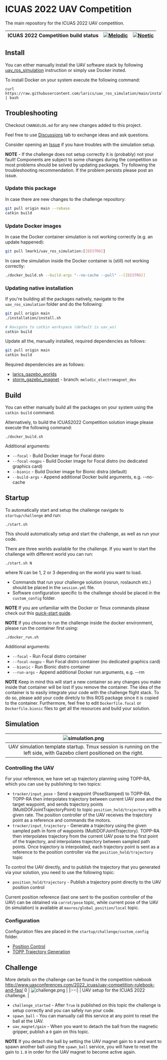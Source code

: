 # ICUAS 2022 UAV Competition
The main repository for the ICUAS 2022 UAV competition.


| ICUAS 2022 Competition build status | [![Melodic](https://github.com/larics/icuas22_competition/actions/workflows/melodic.yaml/badge.svg)](https://github.com/larics/icuas22_competition/actions/workflows/melodic.yaml)  | [![Noetic](https://github.com/larics/icuas22_competition/actions/workflows/noetic.yaml/badge.svg)](https://github.com/larics/icuas22_competition/actions/workflows/noetic.yaml) |
|-----------------------|---------------------------------------------------------------------------------------------------------------------------------|--------------------------------------------------------------------------------------------------------------------------------|

## Install

You can either manually install the UAV software stack by following 
[uav_ros_simulation](https://github.com/larics/uav_ros_simulation) instruction or simply 
use Docker insted.

To install Docker on your system execute the following command:
```
curl https://raw.githubusercontent.com/larics/uav_ros_simulation/main/installation/dependencies/docker.sh | bash
```

## Troubleshooting

Checkout ```CHANGELOG.md``` for any new changes added to this project.

Feel free to use [Discussions](https://github.com/larics/icuas22_competition/discussions) tab to exchange ideas and ask questions.

Consider opening an [Issue](https://github.com/larics/icuas22_competition/issues) if you have troubles with the simulation setup.

**NOTE** - If the challenge does not setup correctly it is (probably) not your fault! Components are subject to some changes during the competition so most problems should be solved by updating packages. Try following the troubleshooting recommendation. If the problem persists please post an issue.

### Update this package
In case there are new changes to the challenge repository:
```bash
git pull origin main --rebase
catkin build
```

### Update Docker images
In case the Docker container simulation is not working correctly (e.g. an update happened):
```bash
git pull lmark1/uav_ros_simulation:[[DISTRO]]
```

In case the simulation inside the Docker container is (still) not working correctly:
```bash
./docker_build.sh --build-args "--no-cache --pull" --[[DISTRO]]
```

### Updating native installation
If you're building all the packages natively, navigate to the ```uav_ros_simulation``` folder and do the following:
```bash
git pull origin main
./installation/install.sh

# Navigate to catkin workspace (default is uav_ws)
catkin build
```

Update all the, manually installed, required dependencies as follows:
```bash
git pull origin main
catkin build
```

Required dependencies are as follows:
* [larics_gazebo_worlds](https://github.com/larics/larics_gazebo_worlds.git)
* [storm_gazebo_magnet](https://github.com/larics/storm_gazebo_ros_magnet.git) - branch: ```melodic_electromagnet_dev```


## Build

You can either manually build all the packages on your system using the ```catkin build``` command.

Alternatively, to build the ICUAS2022 Competition solution image please execute the following command:
```
./docker_build.sh
```

Additional arguments:
* ```--focal``` - Build Docker image for Focal distro
* ```--focal-nogpu``` - Build Docker image for Focal distro (no dedicated graphics card)
* ```--bionic``` - Build Docker image for Bionic distra (default)
* ```--build-args``` - Append additional Docker build arguments, e.g. --no-cache

## Startup

To automatically start and setup the challenge navigate to ```startup/challenge``` and run:
```
./start.sh
```
This should automatically setup and start the challenge, as well as run your code.

There are three worlds available for the challenge. If you want to start the challenge with different world you can run:
```
./start.sh N
```
where N can be 1, 2 or 3 depending on the world you want to load.

* Commands that run your challenge solution (rosrun, roslaunch etc.) should be placed in the ```session.yml``` file.
* Software configuration specific to the challenge should be placed in the ```custom_config``` folder.

**NOTE** If you are unfamiliar with the Docker or Tmux commands please check out this [quick-start guide](https://github.com/larics/uav_ros_simulation/blob/main/HOWTO.md).

**NOTE** If you choose to run the challenge inside the docker environment, please run the container first using:
```
./docker_run.sh
```

Additional arguments:
* ```--focal``` - Run Focal distro container
* ```--focal-nogpu``` - Run Focal distro container (no dedicated graphics card)
* ```--bionic``` - Run Bionic distro container
* ```--run-args``` - Append additional Docker run arguments, e.g. --rm

**NOTE** Keep in mind this will start a new container so any changes you make inside that container will be lost if you remove the container.
The idea of the container is to easily integrate your code with the challenge flight stack. To do so, please add your code diretcly to this ROS package since it is copied to the container. Furthermore, feel free to edit ```Dockerfile.focal``` or ```Dockerfile.bionic``` files to 
get all the resources and build your solution.

## Simulation

| ![simulation.png](.fig/simulation.png) | 
|:--:| 
| UAV simulation template startup. Tmux session is running on the left side, with Gazebo client positioned on the right. |

### Controlling the UAV

For your reference, we have set up trajectory planning using TOPP-RA, which you can use by publishing to two topics:

* ```tracker/input_pose``` - Send a waypoint (PoseStamped) to TOPP-RA. TOPP-RA then interpolates trajectory between current UAV pose and the target waypoint, and sends trajectory points (MultiDOFJointTrajectoryPoint) to topic ```position_hold/trajectory``` with a given rate. The position controller of the UAV receives the trajectory point as a reference and commands the motors. 
* ```tracker/input_trajectory``` - Generate a trajectory using the given sampled path in form of waypoints (MultiDOFJointTrajectory). TOPP-RA then interpolates trajectory from the current UAV pose to the first point of the trajectory, and interpolates trajectory between sampled path points. Once trajectory is interpolated, each trajectory point is sent as a reference to the position controller via the ```position_hold/trajectory``` topic

To control the UAV directly, and to publish the trajectory that you generated via your solution, you need to use the following topic:
* ```position_hold/trajectory``` - Publish a trajectory point directly to the UAV position control

Current position reference (last one sent to the position controller of the UAV) can be obtained via ```carrot/pose``` topic, while current pose of the UAV (in simulation) is available at ```mavros/global_position/local``` topic.

### Configuration

Configuration files are placed in the ```startup/challenge/custom_config``` folder.

* [Position Control](startup/challenge/custom_config/position_control_custom.yaml)
* [TOPP Trajectory Generation](startup/challenge/custom_config/topp_config_custom.yaml)

## Challenge

More details on the challenge can be found in the competition rulebook http://www.uasconferences.com/2022_icuas/uav-competition-rulebook-and-faq/
0
| ![challenge.png](.fig/challenge.png) | 
|:--:| 
| UAV setup for the ICUAS 2022 challenge. |

* ```challenge_started``` - After ```True``` is published on this topic the challenge is setup correctly and you can safely run your code.
* ```spawn_ball``` - You can manually call this service at any point to reset the ball at the UAV.
* ```uav_magnet/gain``` - When you want to detach the ball from the magnetic gripper, publish a ```0``` gain on this topic.

**NOTE** If you detach the ball by setting the UAV magnet gain to ```0``` and want to spawn another ball using the ```spawn_ball``` service, you will have to reset the gain to ```1.0``` in order for the UAV magnet to become active again.
